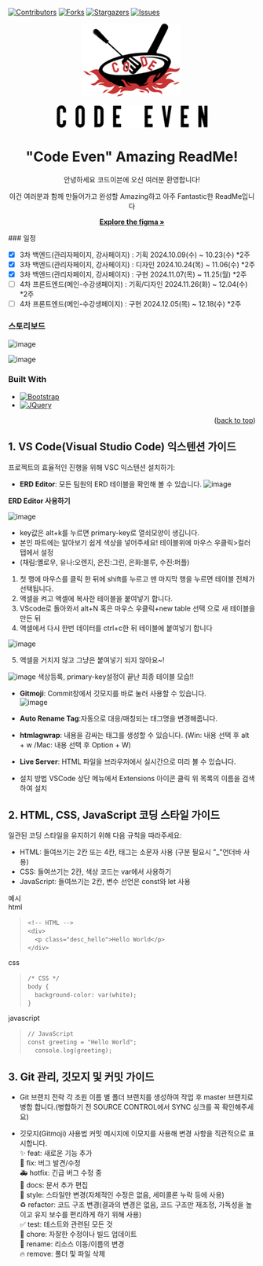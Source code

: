 [![Contributors][contributors-shield]][contributors-url]
[![Forks][forks-shield]][forks-url]
[![Stargazers][stars-shield]][stars-url]
[![Issues][issues-shield]][issues-url]
<div align=center>
  <a href="https://github.com/AppleBee12/Code_Even">
    <img src="admin/images/sb_logo.png" alt="Logo" width="200" height="150">
    <p><img src="admin/images/txt_logo.png" alt="Logo" width="309" height="46"></p>
  </a>
  

<h1 align=center>"Code Even" Amazing ReadMe!</h1>
<p>안녕하세요 코드이븐에 오신 여러분 환영합니다!</p>
<p>이건 여러분과 함께 만들어가고 완성할 Amazing하고 아주 Fantastic한 ReadMe입니다</p>

<a href="https://www.figma.com/design/VH49EasHjN4QLjkcdUEO9n/CODE_EVEN?node-id=0-1&t=n8MCpj3Oq7MdNSB3-1"><strong>Explore the figma »</strong></a>
</div>
### 일정 

- [x] 3차 백엔드(관리자페이지, 강사페이지) : 기획 2024.10.09(수) ~ 10.23(수) *2주
- [x] 3차 백엔드(관리자페이지, 강사페이지) : 디자인 2024.10.24(목) ~ 11.06(수) *2주
- [x] 3차 백엔드(관리자페이지, 강사페이지) : 구현 2024.11.07(목) ~ 11.25(월) *2주
- [ ] 4차 프론트엔드(메인-수강생페이지) : 기획/디자인 2024.11.26(화) ~ 12.04(수) *2주
- [ ] 4차 프론트엔드(메인-수강생페이지) : 구현 2024.12.05(목) ~ 12.18(수) *2주

### 스토리보드

![image](https://github.com/user-attachments/assets/a373f778-bb4a-407a-beaf-0a43d36c7ce8)

![image](https://github.com/user-attachments/assets/8e5ee89e-0383-4cd9-9608-4c970c6b438f)



### Built With

* [![Bootstrap][Bootstrap.com]][Bootstrap-url]
* [![JQuery][JQuery.com]][JQuery-url]

<p align="right">(<a href="#readme-top">back to top</a>)</p>

## 1. VS Code(Visual Studio Code) 익스텐션 가이드
프로젝트의 효율적인 진행을 위해 VSC 익스텐션 설치하기:
* **ERD Editor**: 모든 팀원의 ERD 테이블을 확인해 볼 수 있습니다.
![image](https://github.com/user-attachments/assets/5eb6372b-341f-404f-b2ba-18536ada6fdf)

**ERD Editor 사용하기**

![image](https://github.com/user-attachments/assets/d649e463-9e97-4cde-b1b8-367ded73b735)
- key값은 alt+k를 누르면 primary-key로 열쇠모양이 생깁니다.
- 본인 파트에는 알아보기 쉽게 색상을 넣어주세요! 테이블위에 마우스 우클릭>컬러탭에서 설정
- (채림:옐로우, 유나:오렌지, 은진:그린, 은화:블루, 수진:퍼플)

1. 첫 행에 마우스를 클릭 한 뒤에 shift를 누르고 맨 마지막 행을 누르면 테이블 전체가 선택됩니다.
2. 액셀을 켜고 액셀에 복사한 테이블을 붙여넣기 합니다.
3. VScode로 돌아와서 alt+N 혹은 마우스 우클릭+new table 선택 으로 새 테이블을 만든 뒤
4. 액셀에서 다시 한번 데이터를 ctrl+c한 뒤 테이블에 붙여넣기 합니다

![image](https://github.com/user-attachments/assets/1b9316bc-8218-40e3-b2a2-23dfe32c2c3e)

5. 액셀을 거치지 않고 그냥은 붙여넣기 되지 않아요~!

![image](https://github.com/user-attachments/assets/5478f983-5dbc-4d90-abfb-01c82344516d)
 색상등록, primary-key설정이 끝난 최종 테이블 모습!!
 


* **Gitmoji**: Commit창에서 깃모지를 바로 눌러 사용할 수 있습니다.<br>
![image](https://github.com/user-attachments/assets/7ba5fd2d-048f-4bfa-9d5a-1df11f69d41e)
* **Auto Rename Tag**:자동으로 대응/매칭되는 태그명을 변경해줍니다.
* **htmlagwrap**: 내용을 감싸는 태그를 생성할 수 있습니다. (Win: 내용 선택 후 alt + w /Mac: 내용 선택 후 Option + W)
* **Live Server**: HTML 파일을 브라우저에서 실시간으로 미리 볼 수 있습니다.

* 설치 방법
VSCode 상단 메뉴에서 Extensions 아이콘 클릭
위 목록의 이름을 검색하여 설치

## 2. HTML, CSS, JavaScript 코딩 스타일 가이드
일관된 코딩 스타일을 유지하기 위해 다음 규칙을 따라주세요:

* HTML: 들여쓰기는 2칸 또는 4칸, 태그는 소문자 사용 (구분 필요시 "_"언더바 사용)
* CSS: 들여쓰기는 2칸, 색상 코드는 var에서 사용하기
* JavaScript: 들여쓰기는 2칸, 변수 선언은 const와 let 사용


예시<br>
html
> `<!-- HTML -->`<br>
> `<div>`<br>
> `  <p class="desc_hello">Hello World</p>`<br>
> `</div>`<br>

css
> `/* CSS */`<br>
> `body {`<br>
> `  background-color: var(white);`<br>
> `}`<br>

javascript
> `// JavaScript`<br>
> `const greeting = "Hello World";`<br>
> `  console.log(greeting);`


## 3. Git 관리, 깃모지 및 커밋 가이드
* Git 브랜치 전략
각 조원 이름 별 폴더 브랜치를 생성하여 작업 후 master 브랜치로 병합 합니다.(병합하기 전 SOURCE CONTROL에서 SYNC 싱크를 꼭 확인해주세요)<br>

* 깃모지(Gitmoji) 사용법
커밋 메시지에 이모지를 사용해 변경 사항을 직관적으로 표시합니다.<br>
✨ feat: 새로운 기능 추가<br>
🐛 fix: 버그 발견/수정<br>
🚑 hotfix: 긴급 버그 수정 중<br> 
📝 docs: 문서 추가 편집<br>
💄 style: 스타일만 변경(자체적인 수정은 없음, 세미콜론 누락 등에 사용)<br>
♻️ refactor: 코드 구조 변경(결과의 변경은 없음, 코드 구조만 재조정, 가독성을 높이고 유지 보수를 편리하게 하기 위해 사용)<br>
✅ test: 테스트와 관련된 모든 것<br>
🔨 chore: 자잘한 수정이나 빌드 업데이트<br>
🚚 rename: 리소스 이동/이름의 변경<br>
🔥 remove: 폴더 및 파일 삭제


<!-- MARKDOWN LINKS & IMAGES -->
<!-- https://www.markdownguide.org/basic-syntax/#reference-style-links -->
[contributors-shield]: https://img.shields.io/github/contributors/AppleBee12/Code_Even.svg?style=for-the-badge
[contributors-url]: https://github.com/AppleBee12/Code_Even/graphs/contributors
[forks-shield]: https://img.shields.io/github/forks/AppleBee12/Code_Even.svg?style=for-the-badge
[forks-url]: https://github.comAppleBee12/Code_Even/network/members
[stars-shield]: https://img.shields.io/github/stars/AppleBee12/Code_Even.svg?style=for-the-badge
[stars-url]: https://github.com/AppleBee12/Code_Even/stargazers
[issues-shield]: https://img.shields.io/github/issues/AppleBee12/Code_Even.svg?style=for-the-badge
[issues-url]: https://github.com/AppleBee12/Code_Even/issues
[license-shield]: https://img.shields.io/github/license/AppleBee12/Code_Even.svg?style=for-the-badge
[license-url]: https://github.com/AppleBee12/Code_Even/blob/master/LICENSE.txt
[linkedin-shield]: https://img.shields.io/badge/-LinkedIn-black.svg?style=for-the-badge&logo=linkedin&colorB=555
[linkedin-url]: https://linkedin.com/in/AppleBee12
[product-screenshot]: images/screenshot.png
[Next.js]: https://img.shields.io/badge/next.js-000000?style=for-the-badge&logo=nextdotjs&logoColor=white
[Next-url]: https://nextjs.org/
[React.js]: https://img.shields.io/badge/React-20232A?style=for-the-badge&logo=react&logoColor=61DAFB
[React-url]: https://reactjs.org/
[Vue.js]: https://img.shields.io/badge/Vue.js-35495E?style=for-the-badge&logo=vuedotjs&logoColor=4FC08D
[Vue-url]: https://vuejs.org/
[Angular.io]: https://img.shields.io/badge/Angular-DD0031?style=for-the-badge&logo=angular&logoColor=white
[Angular-url]: https://angular.io/
[Svelte.dev]: https://img.shields.io/badge/Svelte-4A4A55?style=for-the-badge&logo=svelte&logoColor=FF3E00
[Svelte-url]: https://svelte.dev/
[Laravel.com]: https://img.shields.io/badge/Laravel-FF2D20?style=for-the-badge&logo=laravel&logoColor=white
[Laravel-url]: https://laravel.com
[Bootstrap.com]: https://img.shields.io/badge/Bootstrap-563D7C?style=for-the-badge&logo=bootstrap&logoColor=white
[Bootstrap-url]: https://getbootstrap.com
[JQuery.com]: https://img.shields.io/badge/jQuery-0769AD?style=for-the-badge&logo=jquery&logoColor=white
[JQuery-url]: https://jquery.com 

